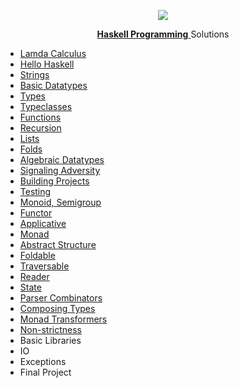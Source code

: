 <p align="center">
  <img src="https://wiki.haskell.org/wikistatic/haskellwiki_logo.png">
</p>
<p align="center">
  <a href="http://haskellbook.com/progress.html">
    <b>Haskell Programming</b>
  </a> 
  Solutions
</p>

- [Lamda Calculus](https://github.com/evturn/haskellbook/tree/master/01)
- [Hello Haskell](https://github.com/evturn/haskellbook/tree/master/02)
- [Strings](https://github.com/evturn/haskellbook/tree/master/03)
- [Basic Datatypes](https://github.com/evturn/haskellbook/tree/master/04)
- [Types](https://github.com/evturn/haskellbook/tree/master/05)
- [Typeclasses](https://github.com/evturn/haskellbook/tree/master/06)
- [Functions](https://github.com/evturn/haskellbook/tree/master/07)
- [Recursion](https://github.com/evturn/haskellbook/tree/master/08)
- [Lists](https://github.com/evturn/haskellbook/tree/master/09)
- [Folds](https://github.com/evturn/haskellbook/tree/master/10)
- [Algebraic Datatypes](https://github.com/evturn/haskellbook/tree/master/11)
- [Signaling Adversity](https://github.com/evturn/haskellbook/tree/master/12)
- [Building Projects](https://github.com/evturn/haskellbook/tree/master/13)
- [Testing](https://github.com/evturn/haskellbook/tree/master/14)
- [Monoid, Semigroup](https://github.com/evturn/haskellbook/tree/master/15)
- [Functor](https://github.com/evturn/haskellbook/tree/master/16)
- [Applicative](https://github.com/evturn/haskellbook/tree/master/17)
- [Monad](https://github.com/evturn/haskellbook/tree/master/18)
- [Abstract Structure](https://github.com/evturn/haskellbook/tree/master/19)
- [Foldable](https://github.com/evturn/haskellbook/tree/master/20)
- [Traversable](https://github.com/evturn/haskellbook/tree/master/21)
- [Reader](https://github.com/evturn/haskellbook/tree/master/22)
- [State](https://github.com/evturn/haskellbook/tree/master/23)
- [Parser Combinators](https://github.com/evturn/haskellbook/tree/master/24)
- [Composing Types](https://github.com/evturn/haskellbook/tree/master/25)
- [Monad Transformers](https://github.com/evturn/haskellbook/tree/master/26)
- [Non-strictness](https://github.com/evturn/haskellbook/tree/master/27)
- Basic Libraries
- IO
- Exceptions
- Final Project

